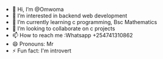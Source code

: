 - 👋 Hi, I’m @Omwoma
- 👀 I’m interested in backend web development 
- 🌱 I’m currently learning c programming, Bsc Mathematics 
- 💞️ I’m looking to collaborate on c projects 
- 📫 How to reach me :Whatsapp +254741310862
- 😄 Pronouns: Mr
- ⚡ Fun fact: I'm introvert 

<!---
Omwoma/Omwoma is a ✨ special ✨ repository because its `README.md` (this file) appears on your GitHub profile.
You can click the Preview link to take a look at your changes.
--->
